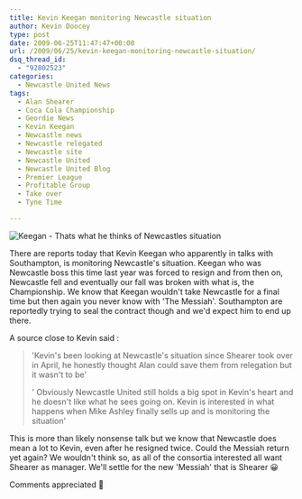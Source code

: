 ```yaml
---
title: Kevin Keegan monitoring Newcastle situation
author: Kevin Doocey
type: post
date: 2009-06-25T11:47:47+00:00
url: /2009/06/25/kevin-keegan-monitoring-newcastle-situation/
dsq_thread_id:
  - "92802523"
categories:
  - Newcastle United News
tags:
  - Alan Shearer
  - Coca Cola Championship
  - Geordie News
  - Kevin Keegan
  - Newcastle news
  - Newcastle relegated
  - Newcastle site
  - Newcastle United
  - Newcastle United Blog
  - Premier League
  - Profitable Group
  - Take over
  - Tyne Time

---
```

![Keegan - Thats what he thinks of Newcastles situation](https://i.telegraph.co.uk/telegraph/multimedia/archive/01207/kevin_keegan_1207778c.jpg)

There are reports today that Kevin Keegan who apparently in talks with Southampton, is monitoring Newcastle's situation. Keegan who was Newcastle boss this time last year was forced  to resign and from then on, Newcastle fell and eventually our fall was broken with what is, the Championship. We know that Keegan wouldn't take Newcastle for a final time but then again you never know with 'The Messiah'. Southampton are reportedly trying to seal the contract though and we'd expect him to end up there.

A source close to Kevin said :

> 'Kevin's been looking at Newcastle's situation since Shearer took over in April, he honestly thought Alan could save them from relegation but it wasn't to be'
>
> ' Obviously Newcastle United still holds a big spot in Kevin's heart and he doesn't like what he sees going on. Kevin is interested in what happens when Mike Ashley finally sells up and is monitoring the situation'

This is more than likely nonsense talk but we know that Newcastle does mean a lot to Kevin, even after he resigned twice. Could the Messiah return yet again? We wouldn't think so, as all of the consortia interested all want Shearer as manager. We'll settle for the new 'Messiah' that is Shearer 😀

Comments appreciated 🙂
